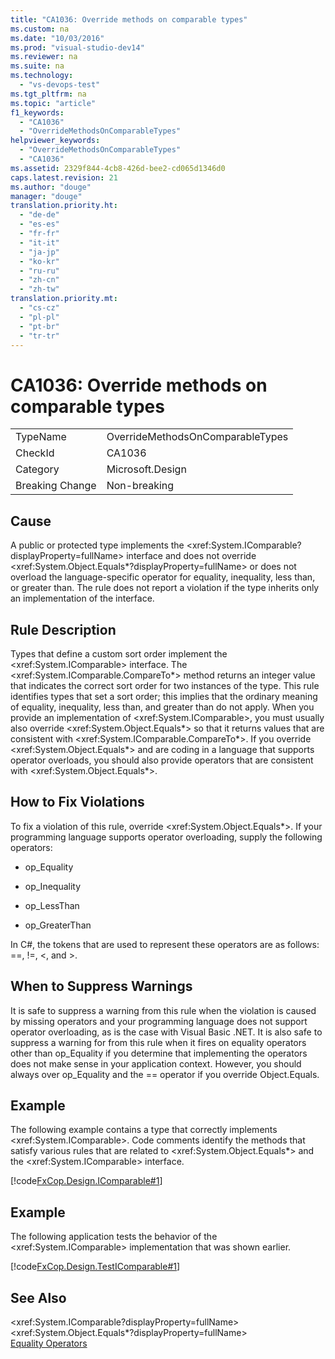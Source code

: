 ```yaml
---
title: "CA1036: Override methods on comparable types"
ms.custom: na
ms.date: "10/03/2016"
ms.prod: "visual-studio-dev14"
ms.reviewer: na
ms.suite: na
ms.technology: 
  - "vs-devops-test"
ms.tgt_pltfrm: na
ms.topic: "article"
f1_keywords: 
  - "CA1036"
  - "OverrideMethodsOnComparableTypes"
helpviewer_keywords: 
  - "OverrideMethodsOnComparableTypes"
  - "CA1036"
ms.assetid: 2329f844-4cb8-426d-bee2-cd065d1346d0
caps.latest.revision: 21
ms.author: "douge"
manager: "douge"
translation.priority.ht: 
  - "de-de"
  - "es-es"
  - "fr-fr"
  - "it-it"
  - "ja-jp"
  - "ko-kr"
  - "ru-ru"
  - "zh-cn"
  - "zh-tw"
translation.priority.mt: 
  - "cs-cz"
  - "pl-pl"
  - "pt-br"
  - "tr-tr"
---
```

# CA1036: Override methods on comparable types
|||  
|-|-|  
|TypeName|OverrideMethodsOnComparableTypes|  
|CheckId|CA1036|  
|Category|Microsoft.Design|  
|Breaking Change|Non-breaking|  
  
## Cause  
 A public or protected type implements the \<xref:System.IComparable?displayProperty=fullName> interface and does not override \<xref:System.Object.Equals*?displayProperty=fullName> or does not overload the language-specific operator for equality, inequality, less than, or greater than. The rule does not report a violation if the type inherits only an implementation of the interface.  
  
## Rule Description  
 Types that define a custom sort order implement the \<xref:System.IComparable> interface. The \<xref:System.IComparable.CompareTo*> method returns an integer value that indicates the correct sort order for two instances of the type. This rule identifies types that set a sort order; this implies that the ordinary meaning of equality, inequality, less than, and greater than do not apply. When you provide an implementation of \<xref:System.IComparable>, you must usually also override \<xref:System.Object.Equals*> so that it returns values that are consistent with \<xref:System.IComparable.CompareTo*>. If you override \<xref:System.Object.Equals*> and are coding in a language that supports operator overloads, you should also provide operators that are consistent with \<xref:System.Object.Equals*>.  
  
## How to Fix Violations  
 To fix a violation of this rule, override \<xref:System.Object.Equals*>. If your programming language supports operator overloading, supply the following operators:  
  
-   op_Equality  
  
-   op_Inequality  
  
-   op_LessThan  
  
-   op_GreaterThan  
  
 In C#, the tokens that are used to represent these operators are as follows: ==, !=, \<, and >.  
  
## When to Suppress Warnings  
 It is safe to suppress a warning from this rule when the violation is caused by missing operators and your programming language does not support operator overloading, as is the case with Visual Basic .NET. It is also safe to suppress a warning for from this rule when it fires on equality operators other than op_Equality if you determine that implementing the operators does not make sense in your application context. However, you should always over op_Equality and the == operator if you override Object.Equals.  
  
## Example  
 The following example contains a type that correctly implements \<xref:System.IComparable>. Code comments identify the methods that satisfy various rules that are related to \<xref:System.Object.Equals*> and the \<xref:System.IComparable> interface.  
  
 [!code[FxCop.Design.IComparable#1](../codequality/codesnippet/CSharp/ca1036--override-methods-on-comparable-types_1.cs)]  
  
## Example  
 The following application tests the behavior of the \<xref:System.IComparable> implementation that was shown earlier.  
  
 [!code[FxCop.Design.TestIComparable#1](../codequality/codesnippet/CSharp/ca1036--override-methods-on-comparable-types_2.cs)]  
  
## See Also  
 \<xref:System.IComparable?displayProperty=fullName>   
 \<xref:System.Object.Equals*?displayProperty=fullName>   
 [Equality Operators](../Topic/Equality%20Operators.md)